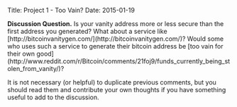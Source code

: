Title: Project 1 - Too Vain?
Date: 2015-01-19

   <div class="discuss"> <b>Discussion Question.</b> Is your vanity
   address more or less secure than the first address you generated?
   What about a service like
   [http://bitcoinvanitygen.com/](http://bitcoinvanitygen.com/)?  Would
   some who uses such a service to generate their bitcoin address be
   [too vain for their own
   good](http://www.reddit.com/r/Bitcoin/comments/21foj9/funds_currently_being_stolen_from_vanity/)?
   </div>

It is not necessary (or helpful) to duplicate previous comments, but you
should read them and contribute your own thoughts if you have something
useful to add to the discussion.

<div class="disqus">
<div id="disqus_thread"></div>
</div>

